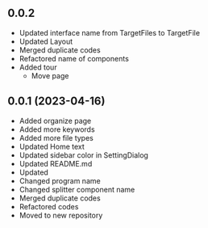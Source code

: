 ## 0.0.2
- Updated interface name from TargetFiles to TargetFile
- Updated Layout
- Merged duplicate codes
- Refactored name of components
- Added tour
  - Move page

## 0.0.1 (2023-04-16)
- Added organize page
- Added more keywords
- Added more file types
- Updated Home text
- Updated sidebar color in SettingDialog
- Updated README.md
- Updated 
- Changed program name
- Changed splitter component name
- Merged duplicate codes 
- Refactored codes
- Moved to new repository
